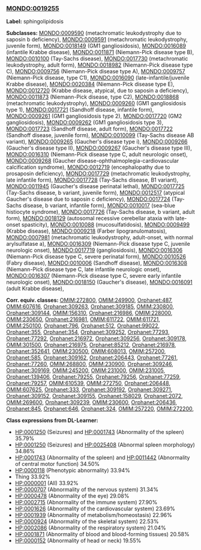 
### [MONDO:0019255](http://purl.obolibrary.org/obo/MONDO_0019255)
**Label:** sphingolipidosis

**Subclasses:** [MONDO:0009590](http://purl.obolibrary.org/obo/MONDO_0009590) (metachromatic leukodystrophy due to saposin b deficiency), [MONDO:0009591](http://purl.obolibrary.org/obo/MONDO_0009591) (metachromatic leukodystrophy, juvenile form), [MONDO:0018149](http://purl.obolibrary.org/obo/MONDO_0018149) (GM1 gangliosidosis), [MONDO:0016089](http://purl.obolibrary.org/obo/MONDO_0016089) (infantile Krabbe disease), [MONDO:0011871](http://purl.obolibrary.org/obo/MONDO_0011871) (Niemann-Pick disease type B), [MONDO:0010100](http://purl.obolibrary.org/obo/MONDO_0010100) (Tay-Sachs disease), [MONDO:0017730](http://purl.obolibrary.org/obo/MONDO_0017730) (metachromatic leukodystrophy, adult form), [MONDO:0018982](http://purl.obolibrary.org/obo/MONDO_0018982) (Niemann-Pick disease type C), [MONDO:0009756](http://purl.obolibrary.org/obo/MONDO_0009756) (Niemann-Pick disease type A), [MONDO:0009757](http://purl.obolibrary.org/obo/MONDO_0009757) (Niemann-Pick disease, type C1), [MONDO:0016090](http://purl.obolibrary.org/obo/MONDO_0016090) (late-infantile/juvenile Krabbe disease), [MONDO:0020384](http://purl.obolibrary.org/obo/MONDO_0020384) (Niemann-Pick disease type E), [MONDO:0012720](http://purl.obolibrary.org/obo/MONDO_0012720) (Krabbe disease, atypical, due to saposin a deficiency), [MONDO:0011873](http://purl.obolibrary.org/obo/MONDO_0011873) (Niemann-Pick disease, type C2), [MONDO:0018868](http://purl.obolibrary.org/obo/MONDO_0018868) (metachromatic leukodystrophy), [MONDO:0009260](http://purl.obolibrary.org/obo/MONDO_0009260) (GM1 gangliosidosis type 1), [MONDO:0017721](http://purl.obolibrary.org/obo/MONDO_0017721) (Sandhoff disease, infantile form), [MONDO:0009261](http://purl.obolibrary.org/obo/MONDO_0009261) (GM1 gangliosidosis type 2), [MONDO:0017720](http://purl.obolibrary.org/obo/MONDO_0017720) (GM2 gangliosidosis), [MONDO:0009262](http://purl.obolibrary.org/obo/MONDO_0009262) (GM1 gangliosidosis type 3), [MONDO:0017723](http://purl.obolibrary.org/obo/MONDO_0017723) (Sandhoff disease, adult form), [MONDO:0017722](http://purl.obolibrary.org/obo/MONDO_0017722) (Sandhoff disease, juvenile form), [MONDO:0010099](http://purl.obolibrary.org/obo/MONDO_0010099) (Tay-Sachs disease AB variant), [MONDO:0009265](http://purl.obolibrary.org/obo/MONDO_0009265) (Gaucher's disease type i), [MONDO:0009266](http://purl.obolibrary.org/obo/MONDO_0009266) (Gaucher's disease type II), [MONDO:0009267](http://purl.obolibrary.org/obo/MONDO_0009267) (Gaucher's disease type III), [MONDO:0016310](http://purl.obolibrary.org/obo/MONDO_0016310) (Niemann-Pick disease type C, adult neurologic onset), [MONDO:0009268](http://purl.obolibrary.org/obo/MONDO_0009268) (Gaucher disease-ophthalmoplegia-cardiovascular calcification syndrome), [MONDO:0012719](http://purl.obolibrary.org/obo/MONDO_0012719) (encephalopathy due to prosaposin deficiency), [MONDO:0017729](http://purl.obolibrary.org/obo/MONDO_0017729) (metachromatic leukodystrophy, late infantile form), [MONDO:0017728](http://purl.obolibrary.org/obo/MONDO_0017728) (Tay-Sachs disease, B1 variant), [MONDO:0011945](http://purl.obolibrary.org/obo/MONDO_0011945) (Gaucher's disease perinatal lethal), [MONDO:0017725](http://purl.obolibrary.org/obo/MONDO_0017725) (Tay-Sachs disease, b variant, juvenile form), [MONDO:0012517](http://purl.obolibrary.org/obo/MONDO_0012517) (atypical Gaucher's disease due to saposin c deficiency), [MONDO:0017724](http://purl.obolibrary.org/obo/MONDO_0017724) (Tay-Sachs disease, b variant, infantile form), [MONDO:0010017](http://purl.obolibrary.org/obo/MONDO_0010017) (sea-blue histiocyte syndrome), [MONDO:0017726](http://purl.obolibrary.org/obo/MONDO_0017726) (Tay-Sachs disease, b variant, adult form), [MONDO:0018129](http://purl.obolibrary.org/obo/MONDO_0018129) (autosomal recessive cerebellar ataxia with late-onset spasticity), [MONDO:0010088](http://purl.obolibrary.org/obo/MONDO_0010088) (mucosulfatidosis), [MONDO:0009499](http://purl.obolibrary.org/obo/MONDO_0009499) (Krabbe disease), [MONDO:0009218](http://purl.obolibrary.org/obo/MONDO_0009218) (Farber lipogranulomatosis), [MONDO:0007981](http://purl.obolibrary.org/obo/MONDO_0007981) (metachromatic leukodystrophy, adult-onset, with normal arylsulfatase a), [MONDO:0016309](http://purl.obolibrary.org/obo/MONDO_0016309) (Niemann-Pick disease type C, juvenile neurologic onset), [MONDO:0017719](http://purl.obolibrary.org/obo/MONDO_0017719) (gangliosidosis), [MONDO:0016306](http://purl.obolibrary.org/obo/MONDO_0016306) (Niemann-Pick disease type C, severe perinatal form), [MONDO:0010526](http://purl.obolibrary.org/obo/MONDO_0010526) (Fabry disease), [MONDO:0010006](http://purl.obolibrary.org/obo/MONDO_0010006) (Sandhoff disease), [MONDO:0016308](http://purl.obolibrary.org/obo/MONDO_0016308) (Niemann-Pick disease type C, late infantile neurologic onset), [MONDO:0016307](http://purl.obolibrary.org/obo/MONDO_0016307) (Niemann-Pick disease type C, severe early infantile neurologic onset), [MONDO:0018150](http://purl.obolibrary.org/obo/MONDO_0018150) (Gaucher's disease), [MONDO:0016091](http://purl.obolibrary.org/obo/MONDO_0016091) (adult Krabbe disease), 

**Corr. equiv. classes:** [OMIM:272800](http://purl.obolibrary.org/obo/OMIM_272800), [OMIM:249900](http://purl.obolibrary.org/obo/OMIM_249900), [Orphanet:487](http://www.orpha.net/ORDO/Orphanet_487), [OMIM:607616](http://purl.obolibrary.org/obo/OMIM_607616), [Orphanet:309263](http://www.orpha.net/ORDO/Orphanet_309263), [Orphanet:309185](http://www.orpha.net/ORDO/Orphanet_309185), [OMIM:230800](http://purl.obolibrary.org/obo/OMIM_230800), [Orphanet:309144](http://www.orpha.net/ORDO/Orphanet_309144), [OMIM:156310](http://purl.obolibrary.org/obo/OMIM_156310), [Orphanet:216986](http://www.orpha.net/ORDO/Orphanet_216986), [OMIM:228000](http://purl.obolibrary.org/obo/OMIM_228000), [OMIM:230650](http://purl.obolibrary.org/obo/OMIM_230650), [Orphanet:216981](http://www.orpha.net/ORDO/Orphanet_216981), [OMIM:611722](http://purl.obolibrary.org/obo/OMIM_611722), [OMIM:611721](http://purl.obolibrary.org/obo/OMIM_611721), [OMIM:250100](http://purl.obolibrary.org/obo/OMIM_250100), [Orphanet:796](http://www.orpha.net/ORDO/Orphanet_796), [Orphanet:512](http://www.orpha.net/ORDO/Orphanet_512), [Orphanet:99022](http://www.orpha.net/ORDO/Orphanet_99022), [Orphanet:355](http://www.orpha.net/ORDO/Orphanet_355), [Orphanet:354](http://www.orpha.net/ORDO/Orphanet_354), [Orphanet:309252](http://www.orpha.net/ORDO/Orphanet_309252), [Orphanet:77293](http://www.orpha.net/ORDO/Orphanet_77293), [Orphanet:77292](http://www.orpha.net/ORDO/Orphanet_77292), [Orphanet:216972](http://www.orpha.net/ORDO/Orphanet_216972), [Orphanet:309256](http://www.orpha.net/ORDO/Orphanet_309256), [Orphanet:309178](http://www.orpha.net/ORDO/Orphanet_309178), [OMIM:301500](http://purl.obolibrary.org/obo/OMIM_301500), [Orphanet:216975](http://www.orpha.net/ORDO/Orphanet_216975), [Orphanet:85212](http://www.orpha.net/ORDO/Orphanet_85212), [Orphanet:216978](http://www.orpha.net/ORDO/Orphanet_216978), [Orphanet:352641](http://www.orpha.net/ORDO/Orphanet_352641), [OMIM:230500](http://purl.obolibrary.org/obo/OMIM_230500), [OMIM:608013](http://purl.obolibrary.org/obo/OMIM_608013), [OMIM:257200](http://purl.obolibrary.org/obo/OMIM_257200), [Orphanet:585](http://www.orpha.net/ORDO/Orphanet_585), [Orphanet:309162](http://www.orpha.net/ORDO/Orphanet_309162), [Orphanet:206443](http://www.orpha.net/ORDO/Orphanet_206443), [Orphanet:77261](http://www.orpha.net/ORDO/Orphanet_77261), [Orphanet:77260](http://www.orpha.net/ORDO/Orphanet_77260), [OMIM:268800](http://purl.obolibrary.org/obo/OMIM_268800), [OMIM:230900](http://purl.obolibrary.org/obo/OMIM_230900), [Orphanet:309246](http://www.orpha.net/ORDO/Orphanet_309246), [Orphanet:309169](http://www.orpha.net/ORDO/Orphanet_309169), [OMIM:245200](http://purl.obolibrary.org/obo/OMIM_245200), [OMIM:231000](http://purl.obolibrary.org/obo/OMIM_231000), [OMIM:231005](http://purl.obolibrary.org/obo/OMIM_231005), [Orphanet:139406](http://www.orpha.net/ORDO/Orphanet_139406), [Orphanet:79255](http://www.orpha.net/ORDO/Orphanet_79255), [Orphanet:79256](http://www.orpha.net/ORDO/Orphanet_79256), [Orphanet:77259](http://www.orpha.net/ORDO/Orphanet_77259), [Orphanet:79257](http://www.orpha.net/ORDO/Orphanet_79257), [OMIM:610539](http://purl.obolibrary.org/obo/OMIM_610539), [OMIM:272750](http://purl.obolibrary.org/obo/OMIM_272750), [Orphanet:206448](http://www.orpha.net/ORDO/Orphanet_206448), [OMIM:607625](http://purl.obolibrary.org/obo/OMIM_607625), [Orphanet:333](http://www.orpha.net/ORDO/Orphanet_333), [Orphanet:309192](http://www.orpha.net/ORDO/Orphanet_309192), [Orphanet:309271](http://www.orpha.net/ORDO/Orphanet_309271), [Orphanet:309152](http://www.orpha.net/ORDO/Orphanet_309152), [Orphanet:309155](http://www.orpha.net/ORDO/Orphanet_309155), [Orphanet:158029](http://www.orpha.net/ORDO/Orphanet_158029), [Orphanet:2072](http://www.orpha.net/ORDO/Orphanet_2072), [OMIM:269600](http://purl.obolibrary.org/obo/OMIM_269600), [Orphanet:309239](http://www.orpha.net/ORDO/Orphanet_309239), [OMIM:230600](http://purl.obolibrary.org/obo/OMIM_230600), [Orphanet:206436](http://www.orpha.net/ORDO/Orphanet_206436), [Orphanet:845](http://www.orpha.net/ORDO/Orphanet_845), [Orphanet:646](http://www.orpha.net/ORDO/Orphanet_646), [Orphanet:324](http://www.orpha.net/ORDO/Orphanet_324), [OMIM:257220](http://purl.obolibrary.org/obo/OMIM_257220), [OMIM:272200](http://purl.obolibrary.org/obo/OMIM_272200), 

**Class expressions from DL-Learner:**

- [HP:0001250](http://purl.obolibrary.org/obo/HP_0001250) (Seizures) and [HP:0001743](http://purl.obolibrary.org/obo/HP_0001743) (Abnormality of the spleen) 35.79%
- [HP:0001250](http://purl.obolibrary.org/obo/HP_0001250) (Seizures) and [HP:0025408](http://purl.obolibrary.org/obo/HP_0025408) (Abnormal spleen morphology) 34.86%
- [HP:0001743](http://purl.obolibrary.org/obo/HP_0001743) (Abnormality of the spleen) and [HP:0011442](http://purl.obolibrary.org/obo/HP_0011442) (Abnormality of central motor function) 34.50%
- [HP:0000118](http://purl.obolibrary.org/obo/HP_0000118) (Phenotypic abnormality) 33.94%
- Thing 33.92%
- [HP:0000001](http://purl.obolibrary.org/obo/HP_0000001) (All) 33.92%
- [HP:0000707](http://purl.obolibrary.org/obo/HP_0000707) (Abnormality of the nervous system) 31.34%
- [HP:0000478](http://purl.obolibrary.org/obo/HP_0000478) (Abnormality of the eye) 29.08%
- [HP:0002715](http://purl.obolibrary.org/obo/HP_0002715) (Abnormality of the immune system) 27.90%
- [HP:0001626](http://purl.obolibrary.org/obo/HP_0001626) (Abnormality of the cardiovascular system) 23.69%
- [HP:0001939](http://purl.obolibrary.org/obo/HP_0001939) (Abnormality of metabolism/homeostasis) 22.96%
- [HP:0000924](http://purl.obolibrary.org/obo/HP_0000924) (Abnormality of the skeletal system) 22.53%
- [HP:0002086](http://purl.obolibrary.org/obo/HP_0002086) (Abnormality of the respiratory system) 21.04%
- [HP:0001871](http://purl.obolibrary.org/obo/HP_0001871) (Abnormality of blood and blood-forming tissues) 20.58%
- [HP:0000152](http://purl.obolibrary.org/obo/HP_0000152) (Abnormality of head or neck) 19.55%


